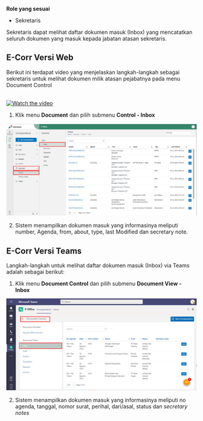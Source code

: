 **Role yang sesuai**

- Sekretaris

Sekretaris dapat melihat daftar dokumen masuk (Inbox) yang mencatatkan seluruh dokumen yang masuk kepada jabatan atasan sekretaris. 

## **E-Corr Versi Web**

Berikut ini terdapat video yang menjelaskan langkah-langkah sebagai sekretaris untuk melihat dokumen milik atasan pejabatnya pada menu Document Control

</br>
<a href="https://web.microsoftstream.com/embed/video/3507c9b1-61d5-4d08-8737-a7edf545df0f?autoplay=false&amp;showinfo=false" target="_blank"><img src="https://github.com/gitakencana/Persero-E-Corr/raw/master/Video/Thumbnail/TM05.png" alt="Watch the video"></a>

1. Klik menu **Document** dan pilih submenu **Control - Inbox**

![gambar](DocumentControl/DC_Web/02MM01.png)

2. Sistem menampilkan dokumen masuk yang informasinya meliputi number, Agenda, from, about, type, last Modified dan secretary note.


## **E-Corr Versi Teams**

Langkah-langkah untuk melihat daftar dokumen masuk (Inbox) via Teams adalah sebagai berikut:

1. Klik menu **Document Control** dan pilih submenu **Document View - Inbox**

![gambar](DocumentControl/DC_Teams/DC01.png)

2. Sistem menampilkan dokumen masuk yang informasinya meliputi no agenda, tanggal, nomor surat, perihal, dari/asal, status dan *secretary notes*